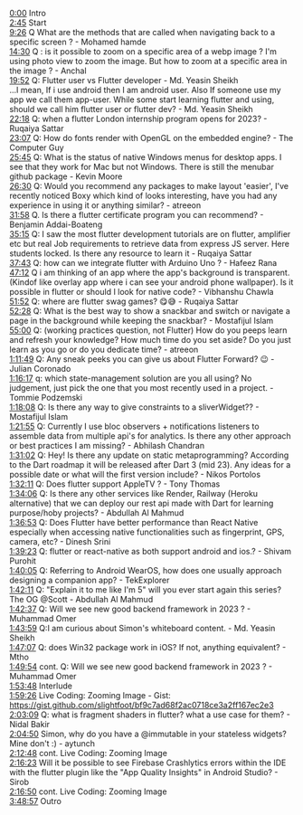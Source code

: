 [0:00](https://www.youtube.com/watch?v=GELhz5P5NRI&t=0m00s) Intro  
[2:45](https://www.youtube.com/watch?v=GELhz5P5NRI&t=2m45s) Start  
[9:26](https://www.youtube.com/watch?v=GELhz5P5NRI&t=9m26s) Q What are the methods that are called when navigating back to a specific screen ? - Mohamed hamde  
[14:30](https://www.youtube.com/watch?v=GELhz5P5NRI&t=14m30s) Q : is it possible to zoom on a specific area of a webp image ? I'm using photo view to zoom the image. But how to zoom at a specific area in the image ? - Anchal  
[19:52](https://www.youtube.com/watch?v=GELhz5P5NRI&t=19m52s) Q: Flutter user vs Flutter developer - Md. Yeasin Sheikh  
...I mean, If i use android then I am android user. Also If someone use my app we call them app-user. While some start learning flutter and using, should we call him flutter user or flutter dev? - Md. Yeasin Sheikh  
[22:18](https://www.youtube.com/watch?v=GELhz5P5NRI&t=22m18s) Q: when a flutter London internship program opens for 2023? - Ruqaiya Sattar  
[23:07](https://www.youtube.com/watch?v=GELhz5P5NRI&t=23m07s) Q: How do fonts render with OpenGL on the embedded engine? - The Computer Guy  
[25:45](https://www.youtube.com/watch?v=GELhz5P5NRI&t=25m45s) Q: What is the status of native Windows menus for desktop apps. I see that they work for Mac but not Windows. There is still the menubar github package - Kevin Moore  
[26:30](https://www.youtube.com/watch?v=GELhz5P5NRI&t=26m30s) Q: Would you recommend any packages to make layout 'easier', I've recently noticed Boxy which kind of looks interesting, have you had any experience in using it or anything similar? - atreeon  
[31:58](https://www.youtube.com/watch?v=GELhz5P5NRI&t=31m58s) Q. Is there a flutter certificate program you can recommend? - Benjamin Addai-Boateng  
[35:15](https://www.youtube.com/watch?v=GELhz5P5NRI&t=35m15s) Q: I saw the most flutter development tutorials are on flutter, amplifier etc but real Job requirements to retrieve data from express JS server. Here students locked. Is there any resource to learn it - Ruqaiya Sattar  
[37:43](https://www.youtube.com/watch?v=GELhz5P5NRI&t=37m43s) Q: how can we integrate flutter with Arduino Uno ? - Hafeez Rana  
[47:12](https://www.youtube.com/watch?v=GELhz5P5NRI&t=47m12s) Q i am thinking of an app where the app's background is transparent.(Kindof like overlay app where i can see your android phone wallpaper). Is it possible in flutter or should I look for native code? - Vibhanshu Chawla  
[51:52](https://www.youtube.com/watch?v=GELhz5P5NRI&t=51m52s) Q: where are flutter swag games? 😋😅 - Ruqaiya Sattar  
[52:28](https://www.youtube.com/watch?v=GELhz5P5NRI&t=52m28s) Q: What is the best way to show a snackbar and switch or navigate a page in the background while keeping the snackbar? - Mostafijul Islam  
[55:00](https://www.youtube.com/watch?v=GELhz5P5NRI&t=55m00s) Q: (working practices question, not Flutter) How do you peeps learn and refresh your knowledge? How much time do you set aside? Do you just learn as you go or do you dedicate time? - atreeon  
[1:11:49](https://www.youtube.com/watch?v=GELhz5P5NRI&t=1h11m49s) Q: Any sneak peeks you can give us about Flutter Forward? 😉 - Julian Coronado  
[1:16:17](https://www.youtube.com/watch?v=GELhz5P5NRI&t=1h16m17s) q: which state-management solution are you all using? No judgement, just pick the one that you most recently used in a project. - Tommie Podzemski  
[1:18:08](https://www.youtube.com/watch?v=GELhz5P5NRI&t=1h18m08s) Q: Is there any way to give constraints to a sliverWidget?? - Mostafijul Islam  
[1:21:55](https://www.youtube.com/watch?v=GELhz5P5NRI&t=1h21m55s) Q: Currently I use bloc observers + notifications listeners to assemble data from multiple api's for analytics. Is there any other approach or best practices I am missing? - Abhilash Chandran  
[1:31:02](https://www.youtube.com/watch?v=GELhz5P5NRI&t=1h31m02s) Q: Hey! Is there any update on static metaprogramming? According to the Dart roadmap it will be released after Dart 3 (mid 23). Any ideas for a possible date or what will the first version include? - Nikos Portolos  
[1:32:11](https://www.youtube.com/watch?v=GELhz5P5NRI&t=1h32m11s) Q: Does flutter support AppleTV ? - Tony Thomas  
[1:34:06](https://www.youtube.com/watch?v=GELhz5P5NRI&t=1h34m06s) Q: Is there any other services like Render, Railway (Heroku alternative) that we can deploy our rest api made with Dart for learning purpose/hoby projects? - Abdullah Al Mahmud  
[1:36:53](https://www.youtube.com/watch?v=GELhz5P5NRI&t=1h36m53s) Q: Does Flutter have better performance than React Native especially when accessing native functionalities such as fingerprint, GPS, camera, etc? - Dinesh Srini  
[1:39:23](https://www.youtube.com/watch?v=GELhz5P5NRI&t=1h39m23s) Q: flutter or react-native as both support android and ios.? - Shivam Purohit  
[1:40:05](https://www.youtube.com/watch?v=GELhz5P5NRI&t=1h40m05s) Q: Referring to Android WearOS, how does one usually approach designing a companion app? - TekExplorer  
[1:42:11](https://www.youtube.com/watch?v=GELhz5P5NRI&t=1h42m11s) Q: "Explain it to me like I'm 5" will you ever start again this series? The OG @Scott - Abdullah Al Mahmud  
[1:42:37](https://www.youtube.com/watch?v=GELhz5P5NRI&t=1h42m37s) Q: Will we see new good backend framework in 2023 ? - Muhammad Omer  
[1:43:59](https://www.youtube.com/watch?v=GELhz5P5NRI&t=1h43m59s) Q:I am curious about Simon's whiteboard content. - Md. Yeasin Sheikh  
[1:47:07](https://www.youtube.com/watch?v=GELhz5P5NRI&t=1h47m07s) Q: does Win32 package work in iOS? If not, anything equivalent? - Mtho  
[1:49:54](https://www.youtube.com/watch?v=GELhz5P5NRI&t=1h49m54s) cont. Q: Will we see new good backend framework in 2023 ? - Muhammad Omer  
[1:53:48](https://www.youtube.com/watch?v=GELhz5P5NRI&t=1h53m48s) Interlude  
[1:59:26](https://www.youtube.com/watch?v=GELhz5P5NRI&t=1h59m26s) Live Coding: Zooming Image - Gist: https://gist.github.com/slightfoot/bf9c7ad68f2ac0718ce3a2ff167ec2e3  
[2:03:09](https://www.youtube.com/watch?v=GELhz5P5NRI&t=2h03m09s) Q: what is fragment shaders in flutter? what a use case for them? - Nidal Bakir  
[2:04:50](https://www.youtube.com/watch?v=GELhz5P5NRI&t=2h04m50s) Simon, why do you have a @immutable in your stateless widgets? Mine don't :) - aytunch  
[2:12:48](https://www.youtube.com/watch?v=GELhz5P5NRI&t=2h12m48s) cont. Live Coding: Zooming Image  
[2:16:23](https://www.youtube.com/watch?v=GELhz5P5NRI&t=2h16m23s) Will it be possible to see Firebase Crashlytics errors within the IDE with the flutter plugin like the "App Quality Insights" in Android Studio? - Sirob  
[2:16:50](https://www.youtube.com/watch?v=GELhz5P5NRI&t=2h16m50s) cont. Live Coding: Zooming Image  
[3:48:57](https://www.youtube.com/watch?v=GELhz5P5NRI&t=3h48m57s) Outro  
